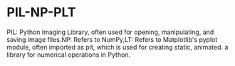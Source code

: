 # PIL-NP-PLT
PIL: Python Imaging Library, often used for opening, manipulating, and saving image files.NP: Refers to NumPy,LT: Refers to Matplotlib's pyplot module, often imported as plt, which is used for creating static, animated. a library for numerical operations in Python.
